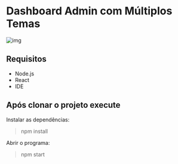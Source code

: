 # Dashboard Admin com Múltiplos Temas
![img](https://user-images.githubusercontent.com/72028645/138145716-6550375f-ddf2-4eab-b3d6-5bae71162db3.png)

## Requisitos
- Node.js 
- React
- IDE

## Após clonar o projeto execute
Instalar as dependências:
>npm install

Abrir o programa:
>npm start
